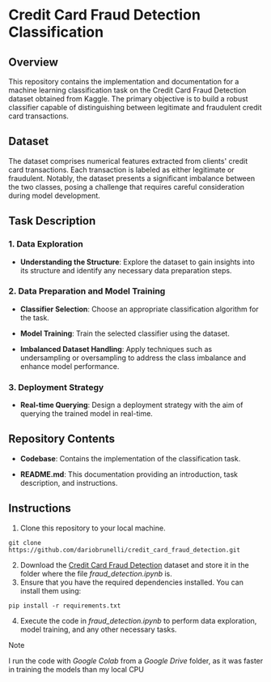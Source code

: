 # Credit Card Fraud Detection Classification

## Overview

This repository contains the implementation and documentation for a machine learning classification task on the Credit Card Fraud Detection dataset obtained from Kaggle. The primary objective is to build a robust classifier capable of distinguishing between legitimate and fraudulent credit card transactions.

## Dataset

The dataset comprises numerical features extracted from clients' credit card transactions. Each transaction is labeled as either legitimate or fraudulent. Notably, the dataset presents a significant imbalance between the two classes, posing a challenge that requires careful consideration during model development.

## Task Description

### 1. Data Exploration

- **Understanding the Structure**: Explore the dataset to gain insights into its structure and identify any necessary data preparation steps.

### 2. Data Preparation and Model Training

- **Classifier Selection**: Choose an appropriate classification algorithm for the task.

- **Model Training**: Train the selected classifier using the dataset.

- **Imbalanced Dataset Handling**: Apply techniques such as undersampling or oversampling to address the class imbalance and enhance model performance.

### 3. Deployment Strategy

- **Real-time Querying**: Design a deployment strategy with the aim of querying the trained model in real-time.

## Repository Contents

- **Codebase**: Contains the implementation of the classification task.

- **README.md**: This documentation providing an introduction, task description, and instructions.

## Instructions

1. Clone this repository to your local machine.

  ```
  git clone https://github.com/dariobrunelli/credit_card_fraud_detection.git
  ```
2. Download the [Credit Card Fraud Detection](https://www.kaggle.com/datasets/mlg-ulb/creditcardfraud/) dataset and store it in the folder where the file *fraud_detection.ipynb* is.  
3. Ensure that you have the required dependencies installed. You can install them using:

  ```
  pip install -r requirements.txt
  ```
4. Execute the code in *fraud_detection.ipynb* to perform data exploration, model training, and any other necessary tasks.  

> [!NOTE]
> I run the code with *Google Colab* from a *Google Drive* folder, as it was faster in training the models than my local CPU

